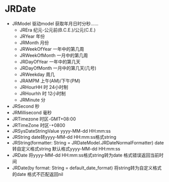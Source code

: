 # JRDate
-   JRModel         驱动model 获取年月日时分秒……
	 -   JREra                   纪元-公元前(B.C.E.)/公元(C.E.)
	 -   JRYear                  年份
	 -   JRMonth                 月份
	 -   JRWeekOfYear            一年中的第几周
	 -   JRWeekOfMonth           一月中的第几周
	 -   JRDayOfYear             一年中的第几天
	 -   JRDayOfMonth            一月中的第几天(几号)
	 -   JRWeekday               周几
	 -   JRAMPM                  上午(AM)/下午(PM)
	 -   JRHourHH                时 24小时制
	 -   JRHourhh                时 12小时制
	 -   JRMinute                分
  -   JRSecond                秒
   -   JRMillisecond           毫秒
   -   JRTimezone              时区-GMT+08:00
   -   JRTimeZone              时区-+0800
   -   JRSysDateStringValue    yyyy-MM-dd HH:mm:ss
-   JRString        date转yyyy-MM-dd HH:mm:ss格式string
-   JRString(formatter: String = JRDateModel.JRDateNormalFormatter) date转自定义格式string 默认格式yyyy-MM-dd HH:mm:ss
 -   JRDate          将yyyy-MM-dd HH:mm:ss格式string转为date 格式错误返回当前时间
-   JRDate(by format: String = default_date_format) 将string转为自定义格式的date 格式不匹配返回nil